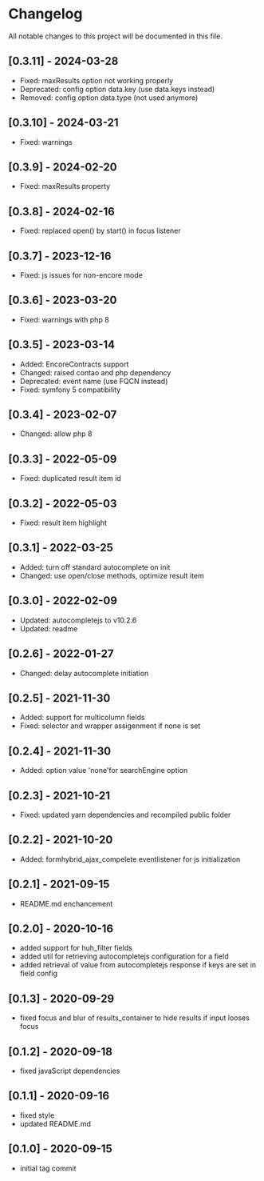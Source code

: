# Changelog

All notable changes to this project will be documented in this file.

## [0.3.11] - 2024-03-28
- Fixed: maxResults option not working properly
- Deprecated: config option data.key (use data.keys instead)
- Removed: config option data.type (not used anymore)

## [0.3.10] - 2024-03-21
- Fixed: warnings

## [0.3.9] - 2024-02-20
- Fixed: maxResults property

## [0.3.8] - 2024-02-16
- Fixed: replaced open() by start() in focus listener

## [0.3.7] - 2023-12-16
- Fixed: js issues for non-encore mode

## [0.3.6] - 2023-03-20
- Fixed: warnings with php 8

## [0.3.5] - 2023-03-14
- Added: EncoreContracts support
- Changed: raised contao and php dependency
- Deprecated: event name (use FQCN instead)
- Fixed: symfony 5 compatibility

## [0.3.4] - 2023-02-07
- Changed: allow php 8

## [0.3.3] - 2022-05-09

- Fixed: duplicated result item id 

## [0.3.2] - 2022-05-03

- Fixed: result item highlight

## [0.3.1] - 2022-03-25

- Added: turn off standard autocomplete on init 
- Changed: use open/close methods, optimize result item

## [0.3.0] - 2022-02-09

- Updated: autocompletejs to v10.2.6
- Updated: readme

## [0.2.6] - 2022-01-27

- Changed: delay autocomplete initiation

## [0.2.5] - 2021-11-30

- Added: support for multicolumn fields
- Fixed: selector and wrapper assigenment if none is set

## [0.2.4] - 2021-11-30

- Added: option value 'none'for searchEngine option

## [0.2.3] - 2021-10-21
- Fixed: updated yarn dependencies and recompiled public folder

## [0.2.2] - 2021-10-20
- Added: formhybrid_ajax_compelete eventlistener for js initialization

## [0.2.1] - 2021-09-15
- README.md enchancement

## [0.2.0] - 2020-10-16
- added support for huh_filter fields
- added util for retrieving autocompletejs configuration for a field 
- added retrieval of value from autocompletejs response if keys are set in field config

## [0.1.3] - 2020-09-29
- fixed focus and blur of results_container to hide results if input looses focus

## [0.1.2] - 2020-09-18
- fixed javaScript dependencies

## [0.1.1] - 2020-09-16
- fixed style
- updated README.md

## [0.1.0] - 2020-09-15
- initial tag commit
